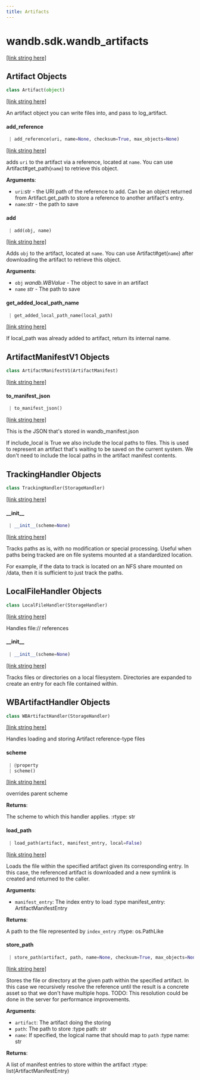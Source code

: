 ```yaml
---
title: Artifacts
---
```


<a name="wandb.sdk.wandb_artifacts"></a>
# wandb.sdk.wandb\_artifacts

[[link string here]](https://github.com/wandb/client/blob/fb5e96d790f1aedcb1f074195e0f7e2209ddc90a/wandb/sdk/wandb_artifacts.py#L2)

<a name="wandb.sdk.wandb_artifacts.Artifact"></a>
## Artifact Objects

```python
class Artifact(object)
```

[[link string here]](https://github.com/wandb/client/blob/fb5e96d790f1aedcb1f074195e0f7e2209ddc90a/wandb/sdk/wandb_artifacts.py#L36)

An artifact object you can write files into, and pass to log_artifact.

<a name="wandb.sdk.wandb_artifacts.Artifact.add_reference"></a>
#### add\_reference

```python
 | add_reference(uri, name=None, checksum=True, max_objects=None)
```

[[link string here]](https://github.com/wandb/client/blob/fb5e96d790f1aedcb1f074195e0f7e2209ddc90a/wandb/sdk/wandb_artifacts.py#L171)

adds `uri` to the artifact via a reference, located at `name`.
You can use Artifact#get_path(`name`) to retrieve this object.

**Arguments**:

- `uri`:str - the URI path of the reference to add. Can be an object returned from
Artifact.get_path to store a reference to another artifact's entry.
- `name`:str - the path to save

<a name="wandb.sdk.wandb_artifacts.Artifact.add"></a>
#### add

```python
 | add(obj, name)
```

[[link string here]](https://github.com/wandb/client/blob/fb5e96d790f1aedcb1f074195e0f7e2209ddc90a/wandb/sdk/wandb_artifacts.py#L206)

Adds `obj` to the artifact, located at `name`. You can use Artifact#get(`name`) after downloading
the artifact to retrieve this object.

**Arguments**:

- `obj` _wandb.WBValue_ - The object to save in an artifact
- `name` _str_ - The path to save

<a name="wandb.sdk.wandb_artifacts.Artifact.get_added_local_path_name"></a>
#### get\_added\_local\_path\_name

```python
 | get_added_local_path_name(local_path)
```

[[link string here]](https://github.com/wandb/client/blob/fb5e96d790f1aedcb1f074195e0f7e2209ddc90a/wandb/sdk/wandb_artifacts.py#L249)

If local_path was already added to artifact, return its internal name.

<a name="wandb.sdk.wandb_artifacts.ArtifactManifestV1"></a>
## ArtifactManifestV1 Objects

```python
class ArtifactManifestV1(ArtifactManifest)
```

[[link string here]](https://github.com/wandb/client/blob/fb5e96d790f1aedcb1f074195e0f7e2209ddc90a/wandb/sdk/wandb_artifacts.py#L302)

<a name="wandb.sdk.wandb_artifacts.ArtifactManifestV1.to_manifest_json"></a>
#### to\_manifest\_json

```python
 | to_manifest_json()
```

[[link string here]](https://github.com/wandb/client/blob/fb5e96d790f1aedcb1f074195e0f7e2209ddc90a/wandb/sdk/wandb_artifacts.py#L342)

This is the JSON that's stored in wandb_manifest.json

If include_local is True we also include the local paths to files. This is
used to represent an artifact that's waiting to be saved on the current
system. We don't need to include the local paths in the artifact manifest
contents.

<a name="wandb.sdk.wandb_artifacts.TrackingHandler"></a>
## TrackingHandler Objects

```python
class TrackingHandler(StorageHandler)
```

[[link string here]](https://github.com/wandb/client/blob/fb5e96d790f1aedcb1f074195e0f7e2209ddc90a/wandb/sdk/wandb_artifacts.py#L609)

<a name="wandb.sdk.wandb_artifacts.TrackingHandler.__init__"></a>
#### \_\_init\_\_

```python
 | __init__(scheme=None)
```

[[link string here]](https://github.com/wandb/client/blob/fb5e96d790f1aedcb1f074195e0f7e2209ddc90a/wandb/sdk/wandb_artifacts.py#L610)

Tracks paths as is, with no modification or special processing. Useful
when paths being tracked are on file systems mounted at a standardized
location.

For example, if the data to track is located on an NFS share mounted on
/data, then it is sufficient to just track the paths.

<a name="wandb.sdk.wandb_artifacts.LocalFileHandler"></a>
## LocalFileHandler Objects

```python
class LocalFileHandler(StorageHandler)
```

[[link string here]](https://github.com/wandb/client/blob/fb5e96d790f1aedcb1f074195e0f7e2209ddc90a/wandb/sdk/wandb_artifacts.py#L655)

Handles file:// references

<a name="wandb.sdk.wandb_artifacts.LocalFileHandler.__init__"></a>
#### \_\_init\_\_

```python
 | __init__(scheme=None)
```

[[link string here]](https://github.com/wandb/client/blob/fb5e96d790f1aedcb1f074195e0f7e2209ddc90a/wandb/sdk/wandb_artifacts.py#L659)

Tracks files or directories on a local filesystem. Directories
are expanded to create an entry for each file contained within.

<a name="wandb.sdk.wandb_artifacts.WBArtifactHandler"></a>
## WBArtifactHandler Objects

```python
class WBArtifactHandler(StorageHandler)
```

[[link string here]](https://github.com/wandb/client/blob/fb5e96d790f1aedcb1f074195e0f7e2209ddc90a/wandb/sdk/wandb_artifacts.py#L1145)

Handles loading and storing Artifact reference-type files

<a name="wandb.sdk.wandb_artifacts.WBArtifactHandler.scheme"></a>
#### scheme

```python
 | @property
 | scheme()
```

[[link string here]](https://github.com/wandb/client/blob/fb5e96d790f1aedcb1f074195e0f7e2209ddc90a/wandb/sdk/wandb_artifacts.py#L1154)

overrides parent scheme

**Returns**:

The scheme to which this handler applies.
:rtype: str

<a name="wandb.sdk.wandb_artifacts.WBArtifactHandler.load_path"></a>
#### load\_path

```python
 | load_path(artifact, manifest_entry, local=False)
```

[[link string here]](https://github.com/wandb/client/blob/fb5e96d790f1aedcb1f074195e0f7e2209ddc90a/wandb/sdk/wandb_artifacts.py#L1167)

Loads the file within the specified artifact given its
corresponding entry. In this case, the referenced artifact is downloaded
and a new symlink is created and returned to the caller.

**Arguments**:

- `manifest_entry`: The index entry to load
:type manifest_entry: ArtifactManifestEntry

**Returns**:

A path to the file represented by `index_entry`
:rtype: os.PathLike

<a name="wandb.sdk.wandb_artifacts.WBArtifactHandler.store_path"></a>
#### store\_path

```python
 | store_path(artifact, path, name=None, checksum=True, max_objects=None)
```

[[link string here]](https://github.com/wandb/client/blob/fb5e96d790f1aedcb1f074195e0f7e2209ddc90a/wandb/sdk/wandb_artifacts.py#L1197)

Stores the file or directory at the given path within the specified artifact. In this
case we recursively resolve the reference until the result is a concrete asset so that
we don't have multiple hops. TODO: This resolution could be done in the server for
performance improvements.

**Arguments**:

- `artifact`: The artifact doing the storing
- `path`: The path to store
:type path: str
- `name`: If specified, the logical name that should map to `path`
:type name: str

**Returns**:

A list of manifest entries to store within the artifact
:rtype: list(ArtifactManifestEntry)

